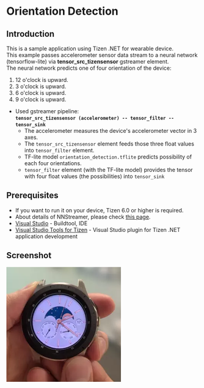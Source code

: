 # Orientation Detection

## Introduction

This is a sample application using Tizen .NET for wearable device.  
This example passes accelerometer sensor data stream to a neural network (tensorflow-lite) via **tensor_src_tizensensor** gstreamer element.  
The neural network predicts one of four orientation of the device:

1. 12 o'clock is upward.
2. 3 o'clock is upward.
3. 6 o'clock is upward.
4. 9 o'clock is upward.

* Used gstreamer pipeline:  
  **`tensor_src_tizensensor (accelerometer) -- tensor_filter -- tensor_sink`**
  * The accelerometer measures the device's accelerometer vector in 3 axes.
  * The `tensor_src_tizensensor` element feeds those three float values into `tensor_filter` element.
  * TF-lite model `orientation_detection.tflite` predicts possibility of each four orientations.
  * `tensor_filter` element (with the TF-lite model) provides the tensor with four float values (the possibilities) into `tensor_sink`


## Prerequisites

* If you want to run it on your device, Tizen 6.0 or higher is required.
* About details of NNStreamer, please check [this page](https://samsung.github.io/TizenFX/API8/api/Tizen.MachineLearning.Inference.html).
* [Visual Studio](https://www.visualstudio.com/) - Buildtool, IDE
* [Visual Studio Tools for Tizen](https://docs.tizen.org/application/vstools/index) - Visual Studio plugin for Tizen .NET application development

## Screenshot

![Alt screenshot](./orientation_detection.webp)
